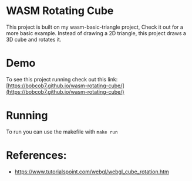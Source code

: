 # WASM Rotating Cube

This project is built on my wasm-basic-triangle project, Check it out for a more basic example. Instead of drawing a 2D triangle, this project draws a 
3D cube and rotates it.

# Demo
To see this project running check out this link: [https://bobcob7.github.io/wasm-rotating-cube/](https://bobcob7.github.io/wasm-rotating-cube/)

# Running
To run you can use the makefile with `make run`

# References:
- https://www.tutorialspoint.com/webgl/webgl_cube_rotation.htm
